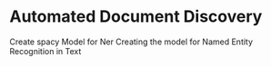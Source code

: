 # Automated Document Discovery
Create spacy Model for Ner
Creating the model for Named Entity Recognition in Text

